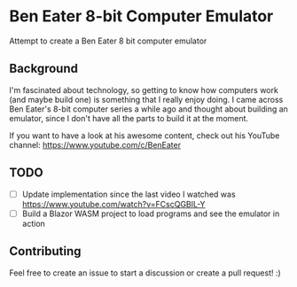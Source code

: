 # Ben Eater 8-bit Computer Emulator
Attempt to create a Ben Eater 8 bit computer emulator

## Background
I'm fascinated about technology, so getting to know how computers work (and maybe build one) is something that I really enjoy doing.
I came across Ben Eater's 8-bit computer series a while ago and thought about building an emulator, since I don't have all the parts to build it at the moment.

If you want to have a look at his awesome content, check out his YouTube channel: https://www.youtube.com/c/BenEater

## TODO
- [ ] Update implementation since the last video I watched was https://www.youtube.com/watch?v=FCscQGBIL-Y
- [ ] Build a Blazor WASM project to load programs and see the emulator in action

## Contributing
Feel free to create an issue to start a discussion or create a pull request! :)
